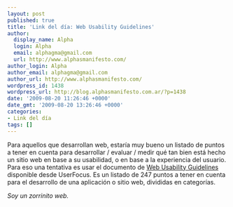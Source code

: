 ```yaml
---
layout: post
published: true
title: 'Link del día: Web Usability Guidelines'
author:
  display_name: Alpha
  login: Alpha
  email: alphagma@gmail.com
  url: http://www.alphasmanifesto.com/
author_login: Alpha
author_email: alphagma@gmail.com
author_url: http://www.alphasmanifesto.com/
wordpress_id: 1438
wordpress_url: http://blog.alphasmanifesto.com.ar/?p=1438
date: '2009-08-20 11:26:46 +0000'
date_gmt: '2009-08-20 13:26:46 +0000'
categories:
- Link del día
tags: []
---
```


Para aquellos que desarrollan web, estaría muy bueno un listado de puntos a tener en cuenta para desarrollar / evaluar / medir qué tan bien está hecho un sitio web en base a su usabilidad, o en base a la experiencia del usuario. Para eso una tentativa es usar el documento de [Web Usability Guidelines](http://www.userfocus.co.uk/resources/guidelines.html) disponible desde UserFocus. Es un listado de 247 puntos a tener en cuenta para el desarrollo de una aplicación o sitio web, divididas en categorías.

_Soy un zorrinito web._
